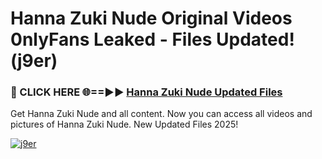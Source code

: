 # Hanna Zuki Nude Original Videos 0nlyFans Leaked - Files Updated! (j9er)

<h3>🔴 CLICK HERE 🌐==►► <a href="https://tinyurl.com/5h6xmrr3" rel="nofollow">Hanna Zuki Nude Updated Files</a></h3>

Get Hanna Zuki Nude and all content. Now you can access all videos and pictures of Hanna Zuki Nude. New Updated Files 2025!

[![j9er](https://i.imgur.com/KVD873Z.gif)](https://tinyurl.com/5h6xmrr3)
